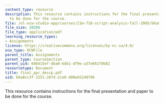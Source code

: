 ```yaml
---
content_type: resource
description: This resource contains instructions for the final presentation and paper
  to be done for the course.
file: /ol-ocw-studio-app/courses/21m-710-script-analysis-fall-2005/b6a8cc3f315126f42ce9d00eb5240796_final_ppr_descp.pdf
file_size: 20266
file_type: application/pdf
learning_resource_types:
- Assignments
license: https://creativecommons.org/licenses/by-nc-sa/4.0/
ocw_type: OCWFile
parent_title: Assignments
parent_type: CourseSection
parent_uid: 646415ef-dba0-6db1-df9e-a37e661f8b82
resourcetype: Document
title: final_ppr_descp.pdf
uid: b6a8cc3f-3151-26f4-2ce9-d00eb5240796
---
```

This resource contains instructions for the final presentation and paper to be done for the course.